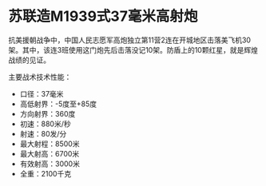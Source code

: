 # 苏联造M1939式37毫米高射炮
 
抗美援朝战争中，中国人民志愿军高炮独立第11营2连在开城地区击落美飞机30架。其中，该连3班使用这门炮先后击落没记10架。防盾上的10颗红星，就是辉煌战绩的见证。

主要战术技术性能：

- 口径：37毫米
- 高低射界：-5度至+85度
- 方向射界：360度
- 初速：880米/秒
- 射速：80发/分
- 最大射程：8500米
- 最大射高：6700米
- 有效射高：3000米
- 全重：2100千克
